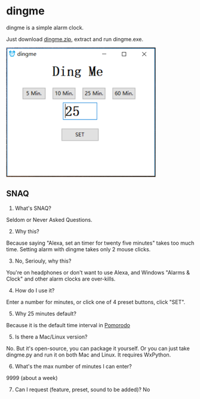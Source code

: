 # dingme

dingme is a simple alarm clock.

Just download [dingme.zip](https://github.com/wensheng/dingme/releases/download/0.1/dingme.zip), extract and run dingme.exe.

<img src="imgs/screenshot.png" width=400 />


## SNAQ

1. What's SNAQ?

Seldom or Never Asked Questions.

2. Why this?

Because saying "Alexa, set an timer for twenty five minutes" takes too much time.  Setting alarm with dingme takes only 2 mouse clicks.

3. No, Seriouly, why this?

You're on headphones or don't want to use Alexa, and Windows "Alarms & Clock"  and other alarm clocks are over-kills.

4. How do I use it?

Enter a number for minutes, or click one of 4 preset buttons, click "SET".

5. Why 25 minutes default?

Because it is the default time interval in [Pomorodo](https://en.wikipedia.org/wiki/Pomodoro_Technique)

5. Is there a Mac/Linux version?

No.  But it's open-source,  you can package it yourself.  Or you can just take dingme.py and run it on both Mac and Linux.  It requires WxPython.

6. What's the max number of minutes I can enter?

9999 (about a week)

7. Can I request (feature, preset, sound to be added)?
No


